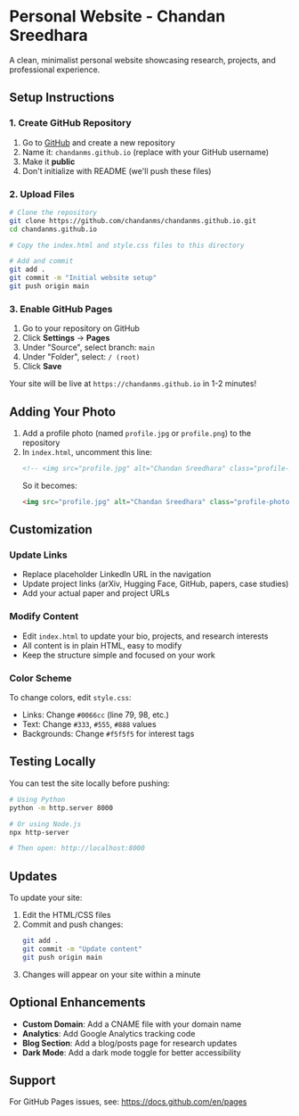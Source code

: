 # Personal Website - Chandan Sreedhara

A clean, minimalist personal website showcasing research, projects, and professional experience.

## Setup Instructions

### 1. Create GitHub Repository
1. Go to [GitHub](https://github.com) and create a new repository
2. Name it: `chandanms.github.io` (replace with your GitHub username)
3. Make it **public**
4. Don't initialize with README (we'll push these files)

### 2. Upload Files
```bash
# Clone the repository
git clone https://github.com/chandanms/chandanms.github.io.git
cd chandanms.github.io

# Copy the index.html and style.css files to this directory

# Add and commit
git add .
git commit -m "Initial website setup"
git push origin main
```

### 3. Enable GitHub Pages
1. Go to your repository on GitHub
2. Click **Settings** → **Pages**
3. Under "Source", select branch: `main`
4. Under "Folder", select: `/ (root)`
5. Click **Save**

Your site will be live at `https://chandanms.github.io` in 1-2 minutes!

## Adding Your Photo

1. Add a profile photo (named `profile.jpg` or `profile.png`) to the repository
2. In `index.html`, uncomment this line:
   ```html
   <!-- <img src="profile.jpg" alt="Chandan Sreedhara" class="profile-photo"> -->
   ```
   So it becomes:
   ```html
   <img src="profile.jpg" alt="Chandan Sreedhara" class="profile-photo">
   ```

## Customization

### Update Links
- Replace placeholder LinkedIn URL in the navigation
- Update project links (arXiv, Hugging Face, GitHub, papers, case studies)
- Add your actual paper and project URLs

### Modify Content
- Edit `index.html` to update your bio, projects, and research interests
- All content is in plain HTML, easy to modify
- Keep the structure simple and focused on your work

### Color Scheme
To change colors, edit `style.css`:
- Links: Change `#0066cc` (line 79, 98, etc.)
- Text: Change `#333`, `#555`, `#888` values
- Backgrounds: Change `#f5f5f5` for interest tags

## Testing Locally

You can test the site locally before pushing:

```bash
# Using Python
python -m http.server 8000

# Or using Node.js
npx http-server

# Then open: http://localhost:8000
```

## Updates

To update your site:
1. Edit the HTML/CSS files
2. Commit and push changes:
   ```bash
   git add .
   git commit -m "Update content"
   git push origin main
   ```
3. Changes will appear on your site within a minute

## Optional Enhancements

- **Custom Domain**: Add a CNAME file with your domain name
- **Analytics**: Add Google Analytics tracking code
- **Blog Section**: Add a blog/posts page for research updates
- **Dark Mode**: Add a dark mode toggle for better accessibility

## Support

For GitHub Pages issues, see: https://docs.github.com/en/pages
